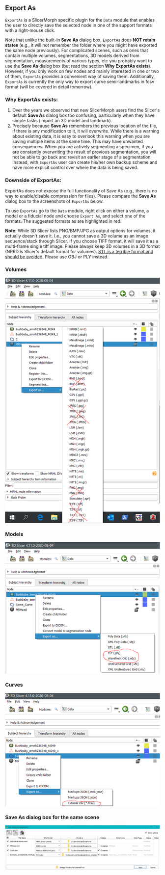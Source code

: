 ## Export As
`ExportAs` is a SlicerMorph specific plugin for the `Data` module that enables the user to directly save the selected node in one of the support formats with a right-mouse click. 

Note that unlike the built-in **Save As** dialog box, `ExportAs` does **NOT retain states** (e.g., it will not remember the folder where you might have exported the same node previously). For complicated scenes, such as ones that contain multiple volumes, segmentations, 3D models derived from segmentation, measurements of various types, etc you probably want to use the **Save As** dialog box (but read the section **Why ExportAs exists**). However, if you only work on few nodes and mainly interested in one or two of them, `ExportAs` provides a convenient way of saving them. Additionally, `ExportAs` is currently the only way to export curve semi-landmarks in fcsv format (will be covered in detail tomorrow). 

### Why ExportAs exists: 
1. Over the years we observed that new SlicerMorph users find the Slicer's default **Save As** dialog box too confusing, particularly when they have simple tasks (import an 3D model and landmark). 
2. Precisely because **Save As** remembers the previous location of the file, if there is any modification to it, it will overwrite. While there is a warning about existing data, it is easy to overlook this warning when you are saving multiple items at the same time. This may have unwanted consequences. When you are actively segmenting a specimen, if you are constantly overwriting the result of previous segmentation, you will not be able to go back and revisit an earlier stage of a segmentation. Instead, with `ExportAs` user can create his/her own backup scheme and have more explicit control over where the data is being saved. 

### Downside of ExportAs: 
ExportAs does not expose the full functionality of Save As (e.g., there is no way to enable/disable compression for files). Please compare the **Save As** dialog box to the screenshots of `ExportAs` below.  

To use `ExportAs` go to the `Data` module, right click on either a volume, a model or a fiducial node and choose `Export As`, and select one of the formats. The suggested formats as are highlighted in red. 

**Note:** While 3D Slicer lists PNG/BMP/JPG as output options for volumes, it actually doesn't save it. I.e., you cannot save a 3D volume as an image sequence/stack through Slicer. If you choose TIFF format, it will save it as a multi-frame single tiff image. Please always keep 3D volumes in a 3D format (NRRD is Slicer's default format for volumes). [STL is a terrible format and should be avoided.](https://discourse.slicer.org/t/beware-of-the-stl-file-format/7642) Please use OBJ or PLY instead. 

### Volumes

<img src="ExportAs_Volumes.png">

### Models

<img src="ExportAs_Models.png">

### Curves

<img src="ExportAs_Curves.png">

### Save As dialog box for the same scene
<img src="SaveAs.png">
